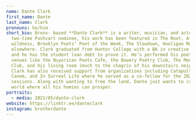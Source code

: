```yaml
---
name: Dante Clark
first_name: Dante
last_name: Clark
pronouns: he/him
short_bio: Bronx- based **Dante Clark** is a writer, musician, and actor. A
  two-time Pushcart nominee, his work has been featured in The Root, Afropunk,
  wildness, Brooklyn Poets’ Poet of the Week, The Slowdown, Hooligan Mag, and
  elsewhere. Clark graduated from Hunter College with a BA in creative writing
  and he has the student loan debt to prove it. He’s performed his poetry at
  venues like the Nuyorican Poets Cafe, the Bowery Poetry Club, The Montauk
  Club, and his living room (much to the chagrin of his downstairs neighbors).
  Clark has also received support from organizations including Catapult, Cave
  Canem, and In Surreal Life where he served as a co-fellow for the 2021
  sessions. Along with wanting to free the land, Dante just wants to create in a
  world where all his homies can prosper.
portraits:
  - media: 2022/05/dante-clark
website: https://linktr.ee/danteclark
instagram: brotherdante
---
```

